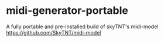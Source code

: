 # midi-generator-portable
A fully portable and pre-installed build of skyTNT's midi-model https://github.com/SkyTNT/midi-model
